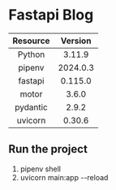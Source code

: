 # Fastapi Blog

| **Resource** | **Version** |
|:------------:|:-----------:|
|    Python    |   3.11.9    |
|    pipenv    |  2024.0.3   |
|   fastapi    |   0.115.0   |
|    motor     |    3.6.0    |
|   pydantic   |    2.9.2    |
|   uvicorn    |   0.30.6    |


## Run the project
1. pipenv shell
2. uvicorn main:app --reload
